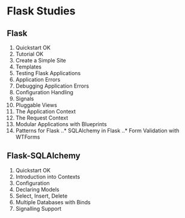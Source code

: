 # Flask Studies

## Flask

1. Quickstart OK
2. Tutorial OK
3. Create a Simple Site
4. Templates
5. Testing Flask Applications
6. Application Errors
7. Debugging Application Errors
8. Configuration Handling
9. Signals
10. Pluggable Views
11. The Application Context
12. The Request Context
13. Modular Applications with Blueprints
14. Patterns for Flask
..* SQLAlchemy in Flask
..* Form Validation with WTForms

## Flask-SQLAlchemy

1. Quickstart OK
2. Introduction into Contexts
3. Configuration
4. Declaring Models
5. Select, Insert, Delete
6. Multiple Databases with Binds
7. Signalling Support